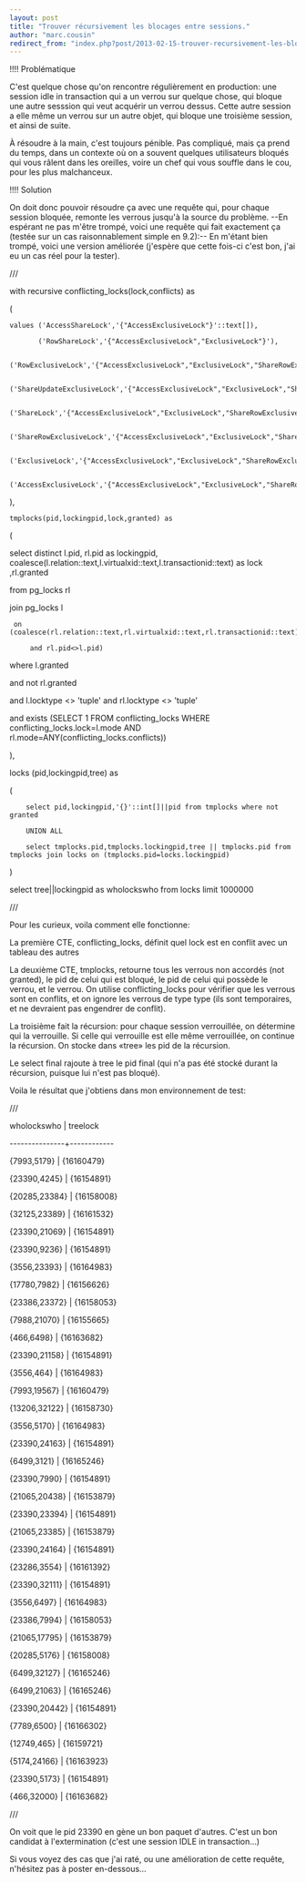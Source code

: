 ```yaml
---
layout: post
title: "Trouver récursivement les blocages entre sessions."
author: "marc.cousin"
redirect_from: "index.php?post/2013-02-15-trouver-recursivement-les-blocages-entre-sessions "
---
```





<!--more-->


!!!! Problématique



C'est quelque chose qu'on rencontre régulièrement en production: une session idle in transaction qui a un verrou sur quelque chose, qui bloque une autre sesssion qui veut acquérir un verrou dessus. Cette autre session a elle même un verrou sur un autre objet, qui bloque une troisième session, et ainsi de suite.



À résoudre à la main, c'est toujours pénible. Pas compliqué, mais ça prend du temps, dans un contexte où on a souvent quelques utilisateurs bloqués qui vous râlent dans les oreilles, voire un chef qui vous souffle dans le cou, pour les plus malchanceux.



!!!! Solution



On doit donc pouvoir résoudre ça avec une requête qui, pour chaque session bloquée, remonte les verrous jusqu'à la source du problème. --En espérant ne pas m'être trompé, voici une requête qui fait exactement ça (testée sur un cas raisonnablement simple en 9.2):-- En m'étant bien trompé, voici une version améliorée (j'espère que cette fois-ci c'est bon, j'ai eu un cas réel pour la tester).



///

with recursive conflicting_locks(lock,conflicts) as

  (

    values ('AccessShareLock','{"AccessExclusiveLock"}'::text[]),

           ('RowShareLock','{"AccessExclusiveLock","ExclusiveLock"}'),

           ('RowExclusiveLock','{"AccessExclusiveLock","ExclusiveLock","ShareRowExclusiveLock","ShareLock"}'),

           ('ShareUpdateExclusiveLock','{"AccessExclusiveLock","ExclusiveLock","ShareRowExclusiveLock","ShareLock","ShareUpdateExclusiveLock"}'),

           ('ShareLock','{"AccessExclusiveLock","ExclusiveLock","ShareRowExclusiveLock","ShareUpdateExclusiveLock","RowExclusiveLock"}'),

           ('ShareRowExclusiveLock','{"AccessExclusiveLock","ExclusiveLock","ShareRowExclusiveLock","ShareLock","ShareUpdateExclusiveLock","RowExclusiveLock"}'),

           ('ExclusiveLock','{"AccessExclusiveLock","ExclusiveLock","ShareRowExclusiveLock","ShareLock","ShareUpdateExclusiveLock","RowExclusiveLock","RowShareLock"}'),

           ('AccessExclusiveLock','{"AccessExclusiveLock","ExclusiveLock","ShareRowExclusiveLock","ShareLock","ShareUpdateExclusiveLock","RowExclusiveLock","RowShareLock","AccessShareLock"}')

  ),

    tmplocks(pid,lockingpid,lock,granted) as

  (

   select distinct l.pid, rl.pid as lockingpid, coalesce(l.relation::text,l.virtualxid::text,l.transactionid::text) as lock ,rl.granted

   from pg_locks rl

   join pg_locks l

     on (coalesce(rl.relation::text,rl.virtualxid::text,rl.transactionid::text)=coalesce(l.relation::text,l.virtualxid::text,l.transactionid::text)

         and rl.pid<>l.pid)

   where l.granted

   and not rl.granted

   and l.locktype <> 'tuple' and rl.locktype <> 'tuple'

   and exists (SELECT 1 FROM conflicting_locks WHERE conflicting_locks.lock=l.mode AND rl.mode=ANY(conflicting_locks.conflicts))

),

   locks (pid,lockingpid,tree) as

  (

        select pid,lockingpid,'{}'::int[]||pid from tmplocks where not granted

        UNION ALL

        select tmplocks.pid,tmplocks.lockingpid,tree || tmplocks.pid from tmplocks join locks on (tmplocks.pid=locks.lockingpid)

  )

select tree||lockingpid as wholockswho from locks limit 1000000

///



Pour les curieux, voila comment elle fonctionne:



La première CTE, conflicting_locks, définit quel lock est en conflit avec un tableau des autres



La deuxième CTE, tmplocks, retourne tous les verrous non accordés (not granted), le pid de celui qui est bloqué, le pid de celui qui possède le verrou, et le verrou. On utilise conflicting_locks pour vérifier que les verrous sont en conflits, et on ignore les verrous de type type (ils sont temporaires, et ne devraient pas engendrer de conflit).



La troisième fait la récursion: pour chaque session verrouillée, on détermine qui la verrouille. Si celle qui verrouille est elle même verrouillée, on continue la récursion. On stocke dans «tree» les pid de la récursion.



Le select final rajoute à tree le pid final (qui n'a pas été stocké durant la récursion, puisque lui n'est pas bloqué).



Voila le résultat que j'obtiens dans mon environnement de test:



///

  wholockswho  |  treelock  

---------------+------------

 {7993,5179}   | {16160479}

 {23390,4245}  | {16154891}

 {20285,23384} | {16158008}

 {32125,23389} | {16161532}

 {23390,21069} | {16154891}

 {23390,9236}  | {16154891}

 {3556,23393}  | {16164983}

 {17780,7982}  | {16156626}

 {23386,23372} | {16158053}

 {7988,21070}  | {16155665}

 {466,6498}    | {16163682}

 {23390,21158} | {16154891}

 {3556,464}    | {16164983}

 {7993,19567}  | {16160479}

 {13206,32122} | {16158730}

 {3556,5170}   | {16164983}

 {23390,24163} | {16154891}

 {6499,3121}   | {16165246}

 {23390,7990}  | {16154891}

 {21065,20438} | {16153879}

 {23390,23394} | {16154891}

 {21065,23385} | {16153879}

 {23390,24164} | {16154891}

 {23286,3554}  | {16161392}

 {23390,32111} | {16154891}

 {3556,6497}   | {16164983}

 {23386,7994}  | {16158053}

 {21065,17795} | {16153879}

 {20285,5176}  | {16158008}

 {6499,32127}  | {16165246}

 {6499,21063}  | {16165246}

 {23390,20442} | {16154891}

 {7789,6500}   | {16166302}

 {12749,465}   | {16159721}

 {5174,24166}  | {16163923}

 {23390,5173}  | {16154891}

 {466,32000}   | {16163682}

///



On voit que le pid 23390 en gène un bon paquet d'autres. C'est un bon candidat à l'extermination (c'est une session IDLE in transaction…)



Si vous voyez des cas que j'ai raté, ou une amélioration de cette requête, n'hésitez pas à poster en-dessous…